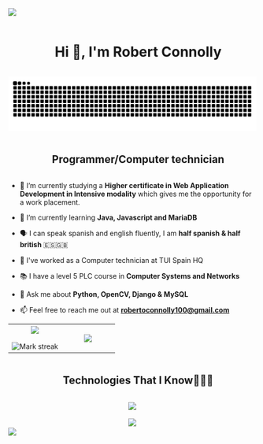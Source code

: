 
<img src="https://user-images.githubusercontent.com/73097560/115834477-dbab4500-a447-11eb-908a-139a6edaec5c.gif">

<!--h1 sin borde-->
<div id="user-content-toc">
  <ul align="center">
    <summary><h1 style="display: inline-block">Hi 👋, I'm Robert Connolly</h1></summary>
  </ul>
</div>


<div align="center">
  <img src="https://raw.githubusercontent.com/rconnolly2/rconnolly2/aa9d140238a36227bd6715138430ec2dff724c42/github-contribution-grid-snake.svg"/></a>
</div>


<div id="user-content-toc">
  <ul align="center">
    <summary><h2 style="display: inline-block">Programmer/Computer technician</h2></summary>
  </ul>
</div>


<!--introducción-->
- 🔭 I’m currently studying a **Higher certificate in Web Application Development in Intensive modality** which gives me the opportunity for a work placement.

- 🌱 I’m currently learning **Java, Javascript and MariaDB**

- 🗣️ I can speak spanish and english fluently, I am **half spanish & half british** 🇪🇸🇬🇧

- 👷 I've worked as a Computer technician at TUI Spain HQ

- 📚 I have a level 5 PLC course in **Computer Systems and Networks**

- 💬 Ask me about **Python, OpenCV, Django & MySQL**

- 📫 Feel free to reach me out at **robertoconnolly100@gmail.com**
<!--introducción-->



<!--- Mis stats -->
<p align="center">
  <!--- Mis stats (principio) -->
<table align="center">
<tr border="none">
<td width="50%" align="center">
  
  <img  align="center"  src="https://github-readme-stats.vercel.app/api?username=rconnolly2&theme=dark&show_icons=true&count_private=true" />
  <br></br>
  <img alt="Mark streak" src="https://github-readme-streak-stats.herokuapp.com/?user=rconnolly2&theme=dark&hide_border=false" /> 
</td>

<td width="50%" align="center">

  <img  align="center"  src="https://github-readme-stats.anuraghazra1.vercel.app/api/top-langs/?username=rconnolly2&theme=dark&hide_border=false&no-bg=true&no-frame=true&langs_count=10"/>
  
  </td>
</tr>
</table>
</p>        



<!--h1 tecnologias-->
<div id="user-content-toc">
  <ul align="center">
    <summary><h2 style="display: inline-block">Technologies That I Know👨🏻‍💻</h2></summary>
  </ul>
</div>

<!--mi techstack-->
<p align="center">
  <a href="https://skillicons.dev">
    <img src="https://skillicons.dev/icons?i=git,opencv,qt,flask,cpp,bash,discord,heroku,java,powershell,figma,nginx,github,html,css,js,linux,md,git,mariadb,mysql,sqlite,selenium,vscode,py,django&perline=14" />
  </a>
</p>

<!--num visitas-->
<div align="center">
<a href="https://visitcount.itsvg.in">
  <img src="https://visitcount.itsvg.in/api?id=rconnolly3&label=Profile%20Views&color=0&icon=1&pretty=false" />
</a>
</div>

<!--gif-->
<img src="https://user-images.githubusercontent.com/73097560/115834477-dbab4500-a447-11eb-908a-139a6edaec5c.gif">
